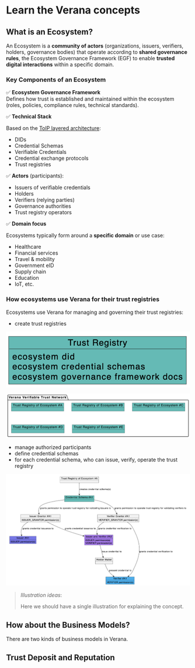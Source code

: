 # Learn the Verana concepts

## What is an Ecosystem?

An Ecosystem is a **community of actors** (organizations, issuers, verifiers, holders, governance bodies) that operate according to **shared governance rules**, the Ecosystem Governance Framework (EGF) to enable **trusted digital interactions** within a specific domain.

### Key Components of an Ecosystem

✅ **Ecosystem Governance Framework**  
Defines how trust is established and maintained within the ecosystem (roles, policies, compliance rules, technical standards).

✅ **Technical Stack**

Based on the [ToIP layered architecture](https://trustoverip.org/toip-model/):

- DIDs
- Credential Schemas
- Verifiable Credentials
- Credential exchange protocols
- Trust registries

✅ **Actors** (participants):

- Issuers of verifiable credentials  
- Holders  
- Verifiers (relying parties)  
- Governance authorities  
- Trust registry operators  

✅ **Domain focus**  

Ecosystems typically form around a **specific domain** or use case:

- Healthcare  
- Financial services  
- Travel & mobility  
- Government eID  
- Supply chain  
- Education  
- IoT, etc.

### How ecosystems use Verana for their trust registries

Ecosystems use Verana for managing and governing their trust registries:

- create trust registries

![Trust Registry](trust-registry.png)

![Trust Registries in Verana](trust-registries.png)

- manage authorized participants
- define credential schemas
- for each credential schema, who can issue, verify, operate the trust registry

![VC schema example](vc-schema-example.png)

> *Illustration ideas*:
>
> Here we should have a single illustration for explaining the concept.

## How about the Business Models?

There are two kinds of business models in Verana.



## Trust Deposit and Reputation


